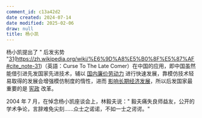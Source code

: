 ```yaml
---
comment_id: c13a42d2
date created: 2024-07-14
date modified: 2025-02-06
draw: null
title: 杨小凯
---
```

杨小凯提出了 " 后发劣势 "[31](31)(https://zh.wikipedia.org/wiki/%E6%9D%A8%E5%B0%8F%E5%87%AF#cite_note-31)（英語：Curse To The Late Comer）在中国的应用，即中国虽然能借引进先发国家先进技术，辅以 [国内廉价劳动力](https://zh.wikipedia.org/wiki/%E8%A1%80%E6%B1%97%E5%B7%A5%E5%BB%A0 "血汗工廠") 进行快速发展，靠模仿技术轻易取得的发展会增强模仿制度的惰性，进而 [影响长期经济发展](https://zh.wikipedia.org/wiki/%E6%96%B0%E5%B8%B8%E6%80%81_(%E4%B8%AD%E5%8D%8E%E4%BA%BA%E6%B0%91%E5%85%B1%E5%92%8C%E5%9B%BD) "新常态 (中华人民共和国)")，所以后发国家最重要的是 [宪政](https://zh.wikipedia.org/wiki/%E5%AE%AA%E6%94%BF "宪政") 改革。

2004 年 7 月，在悼念杨小凯座谈会上，林毅夫说：" 毅夫痛失良师益友，公开的学术争论，言辞难免尖刻......众士之诺诺，不如一士之谔谔。"
